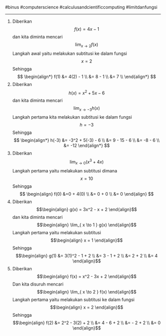 #binus #computerscience #calculusandcientificcomputing #limitdanfungsi 
___
1.  Diberikan
$$f(x) = 4x - 1$$
	dan kita diminta mencari
	$$\lim_{ x \to 2 } f(x)$$
	 Langkah awal yaitu melakukan subtitusi ke dalam fungsi
	 $$x = 2$$
	 Sehingga
	 $$
	 \begin{align*}
f(1) &= 4(2) - 1 \\
     &= 8 - 1 \\ 
     &= 7 \\
\end{align*}
	 $$
2.  Diberikan
$$ h(x) = x^2 + 5x - 6 $$
	dan kita diminta mencari
	$$\lim_{ x \to -3 } h(x) $$
	Langkah pertama kita melakukan subtitusi ke dalam fungsi
	$$h = -3$$
	Sehingga
	$$
	\begin{align*}
h(-3) &= -3^2 + 5(-3) - 6 \\
      &= 9 - 15 - 6 \\
      &= -8 - 6 \\
      &= -12
\end{align*}
$$
3.  Diberikan
$$ \lim_{ x \to 0 } (x^3 + 4x) $$
	Langkah pertama yaitu melakukan subtitusi dimana
	$$x = 10$$
	Sehingga
	$$
	\begin{align}
f(0) &=0 + 4(0) \\
     &= 0 + 0 \\
     &= 0
\end{align}
$$
4.  Diberikan
$$\begin{align}
g(x) = 3x^2 - x + 2
\end{align}$$
	dan kita diminta mencari
	$$\begin{align}
\lim_{ x \to 1 } g(x)
\end{align}$$
	Langkah pertama yaitu melakukan subtitusi
$$\begin{align}
x = 1
\end{align}$$
	Sehingga
$$\begin{align}
g(1) &= 3(1)^2 - 1 + 2 \\
     &= 3 - 1 + 2 \\
     &= 2 + 2 \\
     &= 4
\end{align}$$
5.  Diberikan 
$$\begin{align}
f(x) = x^2 - 3x + 2
\end{align}$$
	Dan kita disuruh mencari 
	$$\begin{align}
\lim_{ x \to 2 } f(x)
\end{align}$$
	Langkah pertama yaitu melakukan subtitusi ke dalam fungsi
	$$\begin{align}
x = 2
\end{align}$$
	Sehingga
	$$\begin{align}
f(2) &= 2^2 - 3(2) + 2 \\
     &= 4 - 6 + 2 \\
     &= - 2 + 2 \\
     &= 0
\end{align}$$